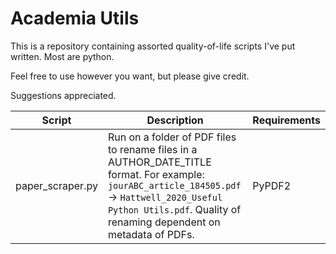 # Academia Utils

This is a repository containing assorted quality-of-life scripts I've put written.
Most are python.

Feel free to use however you want, but please give credit.

Suggestions appreciated.

| Script      | Description | Requirements |
| ----------- | ----------- | ------------ |
| paper_scraper.py | Run on a folder of PDF files to rename files in a AUTHOR_DATE_TITLE format. For example: `jourABC_article_184505.pdf` → `Hattwell_2020_Useful Python Utils.pdf`. Quality of renaming dependent on metadata of PDFs. | PyPDF2 |


